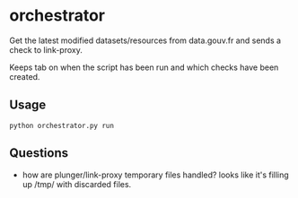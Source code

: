  # orchestrator

Get the latest modified datasets/resources from data.gouv.fr and sends a check to link-proxy.

Keeps tab on when the script has been run and which checks have been created.

## Usage

```
python orchestrator.py run
```

## Questions

- how are plunger/link-proxy temporary files handled? looks like it's filling up /tmp/ with discarded files.

